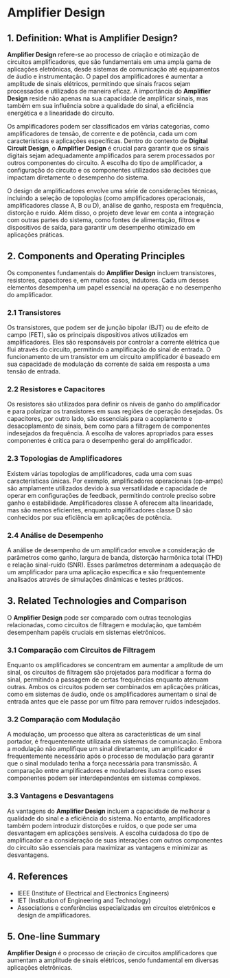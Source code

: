 # Amplifier Design

## 1. Definition: What is **Amplifier Design**?
**Amplifier Design** refere-se ao processo de criação e otimização de circuitos amplificadores, que são fundamentais em uma ampla gama de aplicações eletrônicas, desde sistemas de comunicação até equipamentos de áudio e instrumentação. O papel dos amplificadores é aumentar a amplitude de sinais elétricos, permitindo que sinais fracos sejam processados e utilizados de maneira eficaz. A importância do **Amplifier Design** reside não apenas na sua capacidade de amplificar sinais, mas também em sua influência sobre a qualidade do sinal, a eficiência energética e a linearidade do circuito. 

Os amplificadores podem ser classificados em várias categorias, como amplificadores de tensão, de corrente e de potência, cada um com características e aplicações específicas. Dentro do contexto de **Digital Circuit Design**, o **Amplifier Design** é crucial para garantir que os sinais digitais sejam adequadamente amplificados para serem processados por outros componentes do circuito. A escolha do tipo de amplificador, a configuração do circuito e os componentes utilizados são decisões que impactam diretamente o desempenho do sistema.

O design de amplificadores envolve uma série de considerações técnicas, incluindo a seleção de topologias (como amplificadores operacionais, amplificadores classe A, B ou D), análise de ganho, resposta em frequência, distorção e ruído. Além disso, o projeto deve levar em conta a integração com outras partes do sistema, como fontes de alimentação, filtros e dispositivos de saída, para garantir um desempenho otimizado em aplicações práticas.

## 2. Components and Operating Principles
Os componentes fundamentais do **Amplifier Design** incluem transistores, resistores, capacitores e, em muitos casos, indutores. Cada um desses elementos desempenha um papel essencial na operação e no desempenho do amplificador. 

### 2.1 Transistores
Os transistores, que podem ser de junção bipolar (BJT) ou de efeito de campo (FET), são os principais dispositivos ativos utilizados em amplificadores. Eles são responsáveis por controlar a corrente elétrica que flui através do circuito, permitindo a amplificação do sinal de entrada. O funcionamento de um transistor em um circuito amplificador é baseado em sua capacidade de modulação da corrente de saída em resposta a uma tensão de entrada.

### 2.2 Resistores e Capacitores
Os resistores são utilizados para definir os níveis de ganho do amplificador e para polarizar os transistores em suas regiões de operação desejadas. Os capacitores, por outro lado, são essenciais para o acoplamento e desacoplamento de sinais, bem como para a filtragem de componentes indesejados da frequência. A escolha de valores apropriados para esses componentes é crítica para o desempenho geral do amplificador.

### 2.3 Topologias de Amplificadores
Existem várias topologias de amplificadores, cada uma com suas características únicas. Por exemplo, amplificadores operacionais (op-amps) são amplamente utilizados devido à sua versatilidade e capacidade de operar em configurações de feedback, permitindo controle preciso sobre ganho e estabilidade. Amplificadores classe A oferecem alta linearidade, mas são menos eficientes, enquanto amplificadores classe D são conhecidos por sua eficiência em aplicações de potência.

### 2.4 Análise de Desempenho
A análise de desempenho de um amplificador envolve a consideração de parâmetros como ganho, largura de banda, distorção harmônica total (THD) e relação sinal-ruído (SNR). Esses parâmetros determinam a adequação de um amplificador para uma aplicação específica e são frequentemente analisados através de simulações dinâmicas e testes práticos.

## 3. Related Technologies and Comparison
O **Amplifier Design** pode ser comparado com outras tecnologias relacionadas, como circuitos de filtragem e modulação, que também desempenham papéis cruciais em sistemas eletrônicos. 

### 3.1 Comparação com Circuitos de Filtragem
Enquanto os amplificadores se concentram em aumentar a amplitude de um sinal, os circuitos de filtragem são projetados para modificar a forma do sinal, permitindo a passagem de certas frequências enquanto atenuam outras. Ambos os circuitos podem ser combinados em aplicações práticas, como em sistemas de áudio, onde os amplificadores aumentam o sinal de entrada antes que ele passe por um filtro para remover ruídos indesejados.

### 3.2 Comparação com Modulação
A modulação, um processo que altera as características de um sinal portador, é frequentemente utilizada em sistemas de comunicação. Embora a modulação não amplifique um sinal diretamente, um amplificador é frequentemente necessário após o processo de modulação para garantir que o sinal modulado tenha a força necessária para transmissão. A comparação entre amplificadores e moduladores ilustra como esses componentes podem ser interdependentes em sistemas complexos.

### 3.3 Vantagens e Desvantagens
As vantagens do **Amplifier Design** incluem a capacidade de melhorar a qualidade do sinal e a eficiência do sistema. No entanto, amplificadores também podem introduzir distorções e ruídos, o que pode ser uma desvantagem em aplicações sensíveis. A escolha cuidadosa do tipo de amplificador e a consideração de suas interações com outros componentes do circuito são essenciais para maximizar as vantagens e minimizar as desvantagens.

## 4. References
- IEEE (Institute of Electrical and Electronics Engineers)
- IET (Institution of Engineering and Technology)
- Associations e conferências especializadas em circuitos eletrônicos e design de amplificadores.

## 5. One-line Summary
**Amplifier Design** é o processo de criação de circuitos amplificadores que aumentam a amplitude de sinais elétricos, sendo fundamental em diversas aplicações eletrônicas.